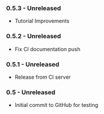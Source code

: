 ### 0.5.3 - Unreleased
* Tutorial Improvements

### 0.5.2 - Unreleased
* Fix CI documentation push

### 0.5.1 - Unreleased
* Release from CI server

### 0.5 - Unreleased
* Initial commit to GitHub for testing
